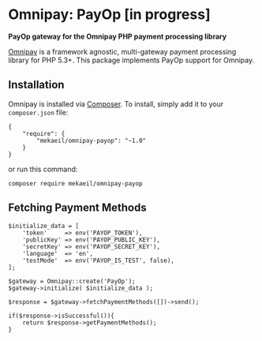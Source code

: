 # Omnipay: PayOp [in progress]

**PayOp gateway for the Omnipay PHP payment processing library**

[Omnipay](https://github.com/omnipay/omnipay) is a framework agnostic, multi-gateway payment
processing library for PHP 5.3+. 
This package implements PayOp support for Omnipay.

## Installation

Omnipay is installed via [Composer](http://getcomposer.org/). To install, simply add it
to your `composer.json` file:

```
{
    "require": {
        "mekaeil/omnipay-payop": "~1.0"
    }
}
```

or run this command:
```
composer require mekaeil/omnipay-payop
```

## Fetching Payment Methods

```
$initialize_data = [
    'token'     => env('PAYOP_TOKEN'),
    'publicKey' => env('PAYOP_PUBLIC_KEY'),
    'secretKey' => env('PAYOP_SECRET_KEY'),
    'language'  => 'en',
    'testMode'  => env('PAYOP_IS_TEST', false),
];

$gateway = Omnipay::create('PayOp');
$gateway->initialize( $initialize_data );

$response = $gateway->fetchPaymentMethods([])->send();

if($response->isSuccessful()){
    return $response->getPaymentMethods();
}
```